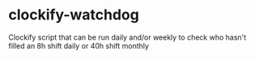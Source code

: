 # clockify-watchdog
Clockify script that can be run daily and/or weekly to check who hasn't filled an 8h shift daily or 40h shift monthly
